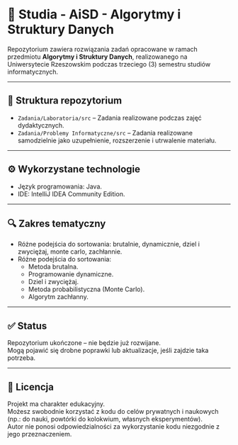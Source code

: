 # 📘 Studia - AiSD - Algorytmy i Struktury Danych

Repozytorium zawiera rozwiązania zadań opracowane w ramach przedmiotu **Algorytmy i Struktury Danych**, realizowanego na Uniwersytecie Rzeszowskim podczas trzeciego (3) semestru studiów informatycznych.  

---

## 📁 Struktura repozytorium

- `Zadania/Laboratoria/src` – Zadania realizowane podczas zajęć dydaktycznych.  
- `Zadania/Problemy Informatyczne/src` – Zadania realizowane samodzielnie jako uzupełnienie, rozszerzenie i utrwalenie materiału.  

---

## ⚙️ Wykorzystane technologie

- Język programowania: Java.  
- IDE: IntelliJ IDEA Community Edition.  

---

## 🔍 Zakres tematyczny

- Różne podejścia do sortowania: brutalnie, dynamicznie, dziel i zwyciężaj, monte carlo, zachłannie.  
- Różne podejścia do sortowania:  
  - Metoda brutalna.  
  - Programowanie dynamiczne.  
  - Dziel i zwyciężaj.  
  - Metoda probabilistyczna (Monte Carlo).  
  - Algorytm zachłanny.  

---

## ✅ Status

Repozytorium ukończone – nie będzie już rozwijane.  
Mogą pojawić się drobne poprawki lub aktualizacje, jeśli zajdzie taka potrzeba.  

---

## 📄 Licencja

Projekt ma charakter edukacyjny.  
Możesz swobodnie korzystać z kodu do celów prywatnych i naukowych (np.: do nauki, powtórki do kolokwium, własnych eksperymentów).  
Autor nie ponosi odpowiedzialności za wykorzystanie kodu niezgodnie z jego przeznaczeniem.  
